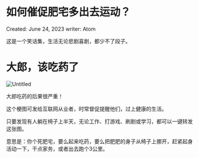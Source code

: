 # 如何催促肥宅多出去运动？

Created: June 24, 2023
writer: Atom

这是一个笑话集，生活无论悲剧喜剧，都少不了段子。

# 大郎，该吃药了

![Untitled](%E5%A6%82%E4%BD%95%E5%82%AC%E4%BF%83%E8%82%A5%E5%AE%85%E5%A4%9A%E5%87%BA%E5%8E%BB%E8%BF%90%E5%8A%A8%EF%BC%9F%20d08bcbf642e549c69a2ab9e29687aee6/Untitled.png)

大郎吃药的后果很严重！

这个梗图可发给互联网从业者，时常督促提醒他们，过上健康的生活。

只要发现有人躺在椅子上半天，无论工作、打游戏、刷剧或学习，都可以一键转发这张图。

意思是：你个死肥宅，要么起来吃药，要么把肥肥的身子从椅子上挪开，赶紧起身活动一下，干点家务，或者出去跑个3公里。